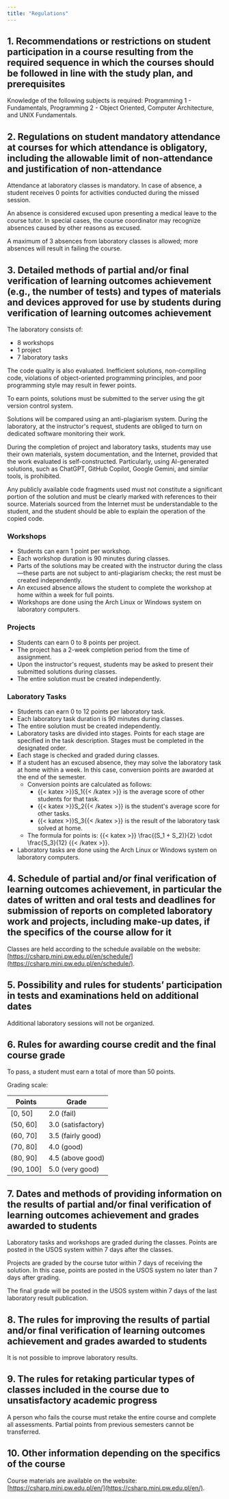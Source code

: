 ```yaml
---
title: "Regulations"
---
```


## 1. Recommendations or restrictions on student participation in a course resulting from the required sequence in which the courses should be followed in line with the study plan, and prerequisites

Knowledge of the following subjects is required: Programming 1 - Fundamentals, Programming 2 - Object Oriented, Computer Architecture, and UNIX Fundamentals.

## 2. Regulations on student mandatory attendance at courses for which attendance is obligatory, including the allowable limit of non-attendance and justification of non-attendance

Attendance at laboratory classes is mandatory. In case of absence, a student receives 0 points for activities conducted during the missed session.

An absence is considered excused upon presenting a medical leave to the course tutor. In special cases, the course coordinator may recognize absences caused by other reasons as excused.

A maximum of 3 absences from laboratory classes is allowed; more absences will result in failing the course.

## 3. Detailed methods of partial and/or final verification of learning outcomes achievement (e.g., the number of tests) and types of materials and devices approved for use by students during verification of learning outcomes achievement

The laboratory consists of:
- 8 workshops
- 1 project
- 7 laboratory tasks

The code quality is also evaluated. Inefficient solutions, non-compiling code, violations of object-oriented programming principles, and poor programming style may result in fewer points.

To earn points, solutions must be submitted to the server using the git version control system.

Solutions will be compared using an anti-plagiarism system. During the laboratory, at the instructor's request, students are obliged to turn on dedicated software monitoring their work.

During the completion of project and laboratory tasks, students may use their own materials, system documentation, and the Internet, provided that the work evaluated is self-constructed. Particularly, using AI-generated solutions, such as ChatGPT, GitHub Copilot, Google Gemini, and similar tools, is prohibited.

Any publicly available code fragments used must not constitute a significant portion of the solution and must be clearly marked with references to their source. Materials sourced from the Internet must be understandable to the student, and the student should be able to explain the operation of the copied code.

### Workshops

- Students can earn 1 point per workshop.
- Each workshop duration is 90 minutes during classes.
- Parts of the solutions may be created with the instructor during the class—these parts are not subject to anti-plagiarism checks; the rest must be created independently.
- An excused absence allows the student to complete the workshop at home within a week for full points.
- Workshops are done using the Arch Linux or Windows system on laboratory computers.

### Projects

- Students can earn 0 to 8 points per project.
- The project has a 2-week completion period from the time of assignment.
- Upon the instructor's request, students may be asked to present their submitted solutions during classes.
- The entire solution must be created independently.

### Laboratory Tasks

- Students can earn 0 to 12 points per laboratory task.
- Each laboratory task duration is 90 minutes during classes.
- The entire solution must be created independently.
- Laboratory tasks are divided into stages. Points for each stage are specified in the task description. Stages must be completed in the designated order.
- Each stage is checked and graded during classes.
- If a student has an excused absence, they may solve the laboratory task at home within a week. In this case, conversion points are awarded at the end of the semester.
  - Conversion points are calculated as follows:
    - {{< katex >}}S_1{{< /katex >}} is the average score of other students for that task.
    - {{< katex >}}S_2{{< /katex >}} is the student's average score for other tasks.
    - {{< katex >}}S_3{{< /katex >}} is the result of the laboratory task solved at home.
  - The formula for points is: {{< katex >}} \frac{(S_1 + S_2)}{2} \cdot \frac{S_3}{12} {{< /katex >}}.
- Laboratory tasks are done using the Arch Linux or Windows system on laboratory computers.

## 4. Schedule of partial and/or final verification of learning outcomes achievement, in particular the dates of written and oral tests and deadlines for submission of reports on completed laboratory work and projects, including make-up dates, if the specifics of the course allow for it

Classes are held according to the schedule available on the website: [https://csharp.mini.pw.edu.pl/en/schedule/](https://csharp.mini.pw.edu.pl/en/schedule/).

## 5. Possibility and rules for students’ participation in tests and examinations held on additional dates

Additional laboratory sessions will not be organized.

## 6. Rules for awarding course credit and the final course grade

To pass, a student must earn a total of more than 50 points.

Grading scale:

| Points      | Grade              |
|-------------|--------------------|
| \[0, 50\]   | 2.0 (fail)         |
| \(50, 60\]  | 3.0 (satisfactory) |
| \(60, 70\]  | 3.5 (fairly good)  |
| \(70, 80\]  | 4.0 (good)         |
| \(80, 90\]  | 4.5 (above good)   |
| \(90, 100\] | 5.0 (very good)    |

## 7. Dates and methods of providing information on the results of partial and/or final verification of learning outcomes achievement and grades awarded to students

Laboratory tasks and workshops are graded during the classes. Points are posted in the USOS system within 7 days after the classes.

Projects are graded by the course tutor within 7 days of receiving the solution. In this case, points are posted in the USOS system no later than 7 days after grading.

The final grade will be posted in the USOS system within 7 days of the last laboratory result publication.

## 8. The rules for improving the results of partial and/or final verification of learning outcomes achievement and grades awarded to students

It is not possible to improve laboratory results.

## 9. The rules for retaking particular types of classes included in the course due to unsatisfactory academic progress

A person who fails the course must retake the entire course and complete all assessments. Partial points from previous semesters cannot be transferred.

## 10. Other information depending on the specifics of the course

Course materials are available on the website: [https://csharp.mini.pw.edu.pl/en/](https://csharp.mini.pw.edu.pl/en/).
